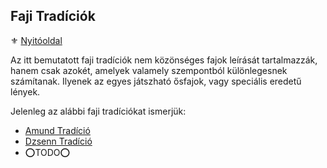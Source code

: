 ## Faji Tradíciók

⚜️ [Nyitóoldal](start.md)

Az itt bemutatott faji tradíciók nem közönséges fajok leírását tartalmazzák, hanem csak azokét, amelyek valamely szempontból különlegesnek számítanak. Ilyenek az egyes játszható ősfajok, vagy speciális eredetű lények.

Jelenleg az alábbi faji tradíciókat ismerjük:
- [Amund Tradíció](054_02_amund_tradicio.md)
- [Dzsenn Tradíció](054_01_dzsenn_tradicio.md)
- ⭕TODO⭕
